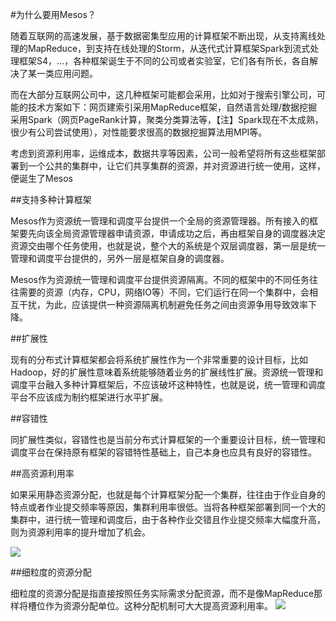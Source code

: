 #为什么要用Mesos？

随着互联网的高速发展，基于数据密集型应用的计算框架不断出现，从支持离线处理的MapReduce，到支持在线处理的Storm，从迭代式计算框架Spark到流式处理框架S4，…，各种框架诞生于不同的公司或者实验室，它们各有所长，各自解决了某一类应用问题。

而在大部分互联网公司中，这几种框架可能都会采用，比如对于搜索引擎公司，可能的技术方案如下：网页建索引采用MapReduce框架，自然语言处理/数据挖掘采用Spark（网页PageRank计算，聚类分类算法等，【注】Spark现在不太成熟，很少有公司尝试使用），对性能要求很高的数据挖掘算法用MPI等。

考虑到资源利用率，运维成本，数据共享等因素，公司一般希望将所有这些框架部署到一个公共的集群中，让它们共享集群的资源，并对资源进行统一使用，这样，便诞生了Mesos

##支持多种计算框架

Mesos作为资源统一管理和调度平台提供一个全局的资源管理器。所有接入的框架要先向该全局资源管理器申请资源，申请成功之后，再由框架自身的调度器决定资源交由哪个任务使用，也就是说，整个大的系统是个双层调度器，第一层是统一管理和调度平台提供的，另外一层是框架自身的调度器。

Mesos作为资源统一管理和调度平台提供资源隔离。不同的框架中的不同任务往往需要的资源（内存，CPU，网络IO等）不同，它们运行在同一个集群中，会相互干扰，为此，应该提供一种资源隔离机制避免任务之间由资源争用导致效率下降。

##扩展性

现有的分布式计算框架都会将系统扩展性作为一个非常重要的设计目标，比如Hadoop，好的扩展性意味着系统能够随着业务的扩展线性扩展。资源统一管理和调度平台融入多种计算框架后，不应该破坏这种特性，也就是说，统一管理和调度平台不应该成为制约框架进行水平扩展。

##容错性

同扩展性类似，容错性也是当前分布式计算框架的一个重要设计目标，统一管理和调度平台在保持原有框架的容错特性基础上，自己本身也应具有良好的容错性。

##高资源利用率

如果采用静态资源分配，也就是每个计算框架分配一个集群，往往由于作业自身的特点或者作业提交频率等原因，集群利用率很低。当将各种框架部署到同一个大的集群中，进行统一管理和调度后，由于各种作业交错且作业提交频率大幅度升高，则为资源利用率的提升增加了机会。

![](http://dongxicheng.org/wp-content/uploads/2012/03/dynamic_sharing.jpg)


##细粒度的资源分配

细粒度的资源分配是指直接按照任务实际需求分配资源，而不是像MapReduce那样将槽位作为资源分配单位。这种分配机制可大大提高资源利用率。
![](http://dongxicheng.org/wp-content/uploads/2012/03/shared-framework.jpg)

